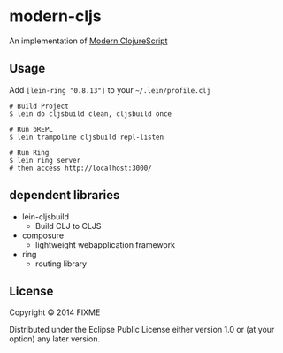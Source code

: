 # modern-cljs

An implementation of [Modern ClojureScript](https://github.com/magomimmo/modern-cljs)


## Usage
Add `[lein-ring "0.8.13"]` to your `~/.lein/profile.clj`

```
# Build Project
$ lein do cljsbuild clean, cljsbuild once

# Run bREPL
$ lein trampoline cljsbuild repl-listen

# Run Ring
$ lein ring server
# then access http://localhost:3000/
```

## dependent libraries

- lein-cljsbuild
  - Build CLJ to CLJS
- composure
  - lightweight webapplication framework
- ring
  - routing library

## License

Copyright © 2014 FIXME

Distributed under the Eclipse Public License either version 1.0 or (at
your option) any later version.
